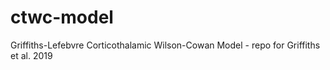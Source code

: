 # ctwc-model
Griffiths-Lefebvre Corticothalamic Wilson-Cowan Model - repo for Griffiths et al. 2019

